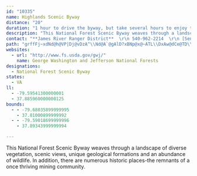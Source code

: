 ```yaml
---
id: "10335"
name: Highlands Scenic Byway
distance: "20"
duration: "1 hour to drive the byway, but take several hours to enjoy the trails offered. "
description: "This National Forest Scenic Byway weaves through a landscape of diverse vegetation, scenic views, unique geological formations and an abundance of wildlife.  In addition, there are numerous historic places-the remnants of a once thriving mining community."
contact: "**James River Ranger District**  \r\n 540-962-2214  \r\n [Send E-mail](mailto:Mailroom_R8_George_Washington_Jefferson@fs.fed.us )  \r\n\r\n"
path: "grffFj~xdNd@h@VP|Dj@vDzA^\\Nd@A`@gAlD?xBNp@x@~ATL\\DxAw@dCe@TD\\d@~@pDvA|C|@vAz@x@d@E\\]F[GmAWk@kB_Ag@m@a@yHSy@_A{BHc@ZO^@bDlCx@hAxChF`C~AZp@DlBLf@n@x@hAl@bA^jDp@zAzAd@R`Fp@bA?hCe@bCu@t@_@n@CNPDVGb@cDxDYn@Ix@XlAx@zAhA|A~BbB|CjDr@`@nCXx@h@h@fAJf@ErBDj@Rd@XZhB|@bBd@|ArAnAj@xAf@t@LvAKhDsAbBiAb@Ib@Dn@VhH|EvB?pAuA|BQpClFxC`BnCGbCyBfCPt@z@lClJTv@b@Lb@_@t@gBh@w@h@YnAQlD|@rBFxBb@hA`B|BzAhAtA~@tB|@rDj@fArAxApFvEl@^tBx@~A^pEXdFt@`Bb@t@f@rAnBxBxArB~CrBv@h@^~@lAXPv@EvAw@bBg@bBEdAJjD`AlIxGzDrBzB~@vC`@hABr@UZHpEe@dEYjFnCfEhA`@^vBrChCnCh@^pAd@hExCx@x@d@r@dC~EjC~Ch@lB`KlFvIpJ|Bv@rGtCJVjElCh@f@bAxAj@~AvBfDx@pCOx@gAdAoClByAf@wBd@o@^i@p@}@l@yBl@Uj@OjA[`@gC^UL[bA[`BA`APp@|BpAfAtARr@GdB|@nD^PtAE\\PdAlA^B`@]L[R}Az@uAvAeANCNPh@xGStEXvDHRTH`@B~AY^XDlBXv@IhBNd@?xANj@hArAHf@Ij@OVuBr@qDf@UR?r@hAvBx@xCDdAIb@e@|@It@DVb@XDPh@zDRVxAOt@[n@Ar@qA^wAxBUbBqAR?X~@^r@@r@{A~EgAzFo@|AC|CL~@Xd@n@V|CXZL\\f@Z|AXLTKRBHNOnBNlAXRXETSTDBL?lAHj@Zx@t@~@hBr@Rp@DlAr@lA\\@^Oj@_AHEJJAXw@dAKZBdAO`AOVcBd@s@z@oAVc@d@Qt@C|@c@fCkAxBkAdAOt@|ArH|Fh_@bAlC`DbFjA`Db@hBEvIId@SJWqAw@oB_KmPeAmAmHoGqF}FyDqFcUqa@sAyBsA_BgFmDeTqWyEsEgKuIqCmC}OgPyEgGcBaCwAwA}EiD_Ae@oHkA}@g@_@e@i@_BmB_La@gAq@aAsAyAiA_AoF_BqAk@sJ}JyDgCgAyAgHyLy@aA_Ai@iD_@m@Su@g@sBaEs@_EYw@_@g@u@g@m@KgDE_BUiFyBsA_@sEWs@Mm@SmEyC{A_@_@e@u@gBa@_@_McCk@[UYgDaIaAeAeG_C}CgBiBq@_@_@o@cBi@q@cAWeAG{B^oAx@e@GKw@L{@Xk@v@k@Te@Bk@]g@k@?wDdAc@E[SYaCi@sAc@_@yD_CyAWgDp@uA@yAk@sAgAc@y@u@oCsAiDcAaBwDmEsAmBqAyDoAaGqBmFgF{MyCiF}A_BmM{JaBqBcGcJy@}@oFaEs@y@}ByE{AsBuAaAcEaCyGkCs@_@cAgA}D{Je@w@y@gCuI}Ty@cBiA{AeByAkJyGcAgBU{@_@cC{@mI@yAr@}E^CTN`GtM~@fAnAr@x@P|@?rASpBqAfDkCb@YXAb@LzAxEj@dA`@`@pA^`@l@NpASlBJf@RNn@Bb@N"
websites:
  - url: "http://www.fs.usda.gov/gwj/"
    name: George Washington and Jefferson National Forests
designations:
  - National Forest Scenic Byway
states:
  - VA
ll:
  - -79.59541300000001
  - 37.885960000000125
bounds:
  - - -79.68035899999995
    - 37.81000899999992
  - - -79.59018699999996
    - 37.89343999999994

---
```


This National Forest Scenic Byway weaves through a landscape of diverse vegetation, scenic views, unique geological formations and an abundance of wildlife.  In addition, there are numerous historic places-the remnants of a once thriving mining community.
